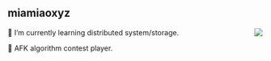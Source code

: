 ## miamiaoxyz 

<a href="https://github.com/anuraghazra/convoychat">
  <img align="right" src="https://github-readme-stats.vercel.app/api?username=miamia0&show_icons=true&theme=tokyonight" />
</a>

🌱 I’m currently learning distributed system/storage.

🤔 AFK algorithm contest player.
